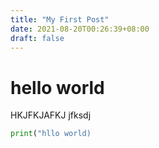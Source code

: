 ```yaml
---
title: "My First Post"
date: 2021-08-20T00:26:39+08:00
draft: false
---
```


# hello world

HKJFKJAFKJ
jfksdj

```python
print("hllo world)
```
